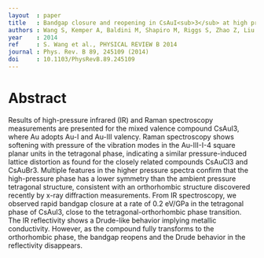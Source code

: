 ```yaml
---
layout  : paper
title   : Bandgap closure and reopening in CsAuI<sub>3</sub> at high pressure
authors : Wang S, Kemper A, Baldini M, Shapiro M, Riggs S, Zhao Z, Liu Z, Devereaux T, Geballe T, Fisher I, Mao W
year    : 2014
ref     : S. Wang et al., PHYSICAL REVIEW B 2014
journal : Phys. Rev. B 89, 245109 (2014)
doi     : 10.1103/PhysRevB.89.245109
---
```


# Abstract

Results of high-pressure infrared (IR) and Raman spectroscopy measurements are presented for the mixed valence compound CsAuI3, where Au adopts Au-I and Au-III valency. Raman spectroscopy shows softening with pressure of the vibration modes in the Au-III-I-4 square planar units in the tetragonal phase, indicating a similar pressure-induced lattice distortion as found for the closely related compounds CsAuCl3 and CsAuBr3. Multiple features in the higher pressure spectra confirm that the high-pressure phase has a lower symmetry than the ambient pressure tetragonal structure, consistent with an orthorhombic structure discovered recently by x-ray diffraction measurements. From IR spectroscopy, we observed rapid bandgap closure at a rate of 0.2 eV/GPa in the tetragonal phase of CsAuI3, close to the tetragonal-orthorhombic phase transition. The IR reflectivity shows a Drude-like behavior implying metallic conductivity. However, as the compound fully transforms to the orthorhombic phase, the bandgap reopens and the Drude behavior in the reflectivity disappears.
